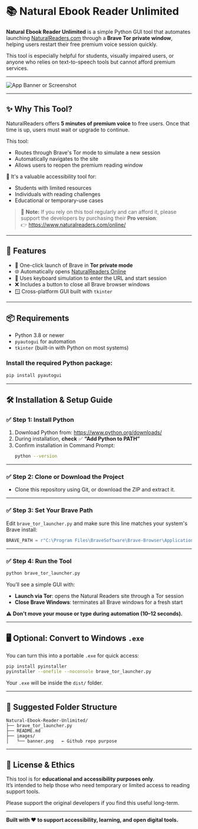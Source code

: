 # 📚 Natural Ebook Reader Unlimited

**Natural Ebook Reader Unlimited** is a simple Python GUI tool that automates launching [NaturalReaders.com](https://www.naturalreaders.com/online/) through a **Brave Tor private window**, helping users restart their free premium voice session quickly.

This tool is especially helpful for students, visually impaired users, or anyone who relies on text-to-speech tools but cannot afford premium services.

---

![App Banner or Screenshot](images/banner.png)

---

## ✨ Why This Tool?

NaturalReaders offers **5 minutes of premium voice** to free users. Once that time is up, users must wait or upgrade to continue.

This tool:
- Routes through Brave's Tor mode to simulate a new session
- Automatically navigates to the site
- Allows users to reopen the premium reading window

💬 It's a valuable accessibility tool for:
- Students with limited resources
- Individuals with reading challenges
- Educational or temporary-use cases

> 🛑 **Note:** If you rely on this tool regularly and can afford it, please support the developers by purchasing their **Pro version**:  
👉 https://www.naturalreaders.com/online/

---

## 🔧 Features

- 🦁 One-click launch of Brave in **Tor private mode**
- 🌐 Automatically opens [NaturalReaders Online](https://www.naturalreaders.com/online/)
- 🎯 Uses keyboard simulation to enter the URL and start session
- ❌ Includes a button to close all Brave browser windows
- 🪟 Cross-platform GUI built with `tkinter`

---

## 📦 Requirements

- Python 3.8 or newer
- `pyautogui` for automation
- `tkinter` (built-in with Python on most systems)

### Install the required Python package:

```bash
pip install pyautogui
```

---

## 🛠️ Installation & Setup Guide

### ✅ Step 1: Install Python

1. Download Python from: https://www.python.org/downloads/
2. During installation, **check** ✅ **“Add Python to PATH”**
3. Confirm installation in Command Prompt:
   ```bash
   python --version
   ```

---

### ✅ Step 2: Clone or Download the Project

- Clone this repository using Git, or download the ZIP and extract it.

---

### ✅ Step 3: Set Your Brave Path

Edit `brave_tor_launcher.py` and make sure this line matches your system's Brave install:

```python
BRAVE_PATH = r"C:\Program Files\BraveSoftware\Brave-Browser\Application\brave.exe"
```

---

### ✅ Step 4: Run the Tool

```bash
python brave_tor_launcher.py
```

You’ll see a simple GUI with:
- **Launch via Tor**: opens the Natural Readers site through a Tor session
- **Close Brave Windows**: terminates all Brave windows for a fresh start

⚠️ **Don't move your mouse or type during automation (10–12 seconds).**

---

## 🖥️ Optional: Convert to Windows `.exe`

You can turn this into a portable `.exe` for quick access:

```bash
pip install pyinstaller
pyinstaller --onefile --noconsole brave_tor_launcher.py
```

Your `.exe` will be inside the `dist/` folder.

---

## 📁 Suggested Folder Structure

```
Natural-Ebook-Reader-Unlimited/
├── brave_tor_launcher.py
├── README.md
├── images/
│   └── banner.png   ← Github repo purpose
```

---

## 📜 License & Ethics

This tool is for **educational and accessibility purposes only**.  
It’s intended to help those who need temporary or limited access to reading support tools.

Please support the original developers if you find this useful long-term.

---

**Built with ❤️ to support accessibility, learning, and open digital tools.**
